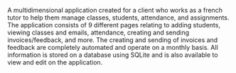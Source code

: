 A multidimensional application created for a client who works as a french tutor to help them manage classes, students, attendance, and assignments. The application consists of 9 different pages relating to adding students, viewing classes and emails, attendance, creating and sending invoices/feedback, and more. The creating and sending of invoices and feedback are completely automated and operate on a monthly basis. All information is stored on a database using SQLite and is also available to view and edit on the application.
